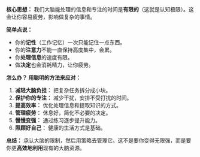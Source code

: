 

**核心思想：** 我们大脑能处理的信息和专注的时间是**有限的**（这就是认知极限）。这会让你容易疲劳，影响做复杂的事情。

**简单点说：**

*   你的**记性**（工作记忆）一次只能记住一点东西。
*   你的**注意力**不能一直保持高度集中，会累。
*   你**处理信息**的速度有限。
*   做**决定**也会消耗精力，让你疲劳。

**怎么办？ 用聪明的方法来应对：**

1.  **减轻大脑负担：** 把复杂任务拆分成小块。
2.  **保护你的专注：** 减少干扰，安排不受打扰的时间。
3.  **提高效率：** 优化处理信息和提取知识的方式。
4.  **管理疲劳：** 休息好，简化不必要的决定。
5.  **慢慢变强：** 通过练习逐步提升能力。
6.  **照顾好自己：** 健康的生活方式是基础。

**总结：** 承认大脑的限制，然后用策略去管理它。这不是要你变得无限强，而是要你更**高效地利用**现有的大脑资源。

